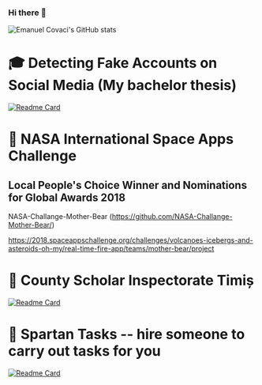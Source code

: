### Hi there 👋

<!--
**emanuelcovaci/emanuelcovaci** is a ✨ _special_ ✨ repository because its `README.md` (this file) appears on your GitHub profile.

Here are some ideas to get you started:

- 🔭 I’m currently working on ...
- 🌱 I’m currently learning ...
- 👯 I’m looking to collaborate on ...
- 🤔 I’m looking for help with ...
- 💬 Ask me about ...
- 📫 How to reach me: ...
- 😄 Pronouns: ...
- ⚡ Fun fact: ...

<!--
Q: How come your activity is so low on github? 

A: Lately I work with more closed-source software.

Got more questions?

Please email me!
-->

<!-- ![Top Langs](https://github-readme-stats.vercel.app/api/top-langs/?username=emanuelcovaci&theme=buefy&count_private=true&layout=compact)
 ![](https://visitor-badge.laobi.icu/badge?page_id=emanuelcovaci)
-->

![Emanuel Covaci's GitHub stats](https://github-readme-stats.vercel.app/api?username=emanuelcovaci&&theme=buefy&count_private=true)
# :mortar_board:  Detecting Fake Accounts on Social Media  (My bachelor thesis)

[![Readme Card](https://github-readme-stats.vercel.app/api/pin/?username=emanuelcovaci&repo=twittop)](https://github.com/emanuelcovaci/twittop)

# :rocket: NASA International Space Apps Challenge

## Local People's Choice Winner and Nominations for Global Awards 2018
NASA-Challange-Mother-Bear (https://github.com/NASA-Challange-Mother-Bear/)

https://2018.spaceappschallenge.org/challenges/volcanoes-icebergs-and-asteroids-oh-my/real-time-fire-app/teams/mother-bear/project

# :school: County Scholar Inspectorate Timiș
[![Readme Card](https://github-readme-stats.vercel.app/api/pin/?username=lagercat&repo=WebsiteISJ)](https://github.com/lagercat/WebsiteISJ)


# :mag_right: Spartan Tasks -- hire someone to carry out tasks for you

[![Readme Card](https://github-readme-stats.vercel.app/api/pin/?username=zalmanu&repo=project-spartan)](https://github.com/zalmanu/project-spartan)




